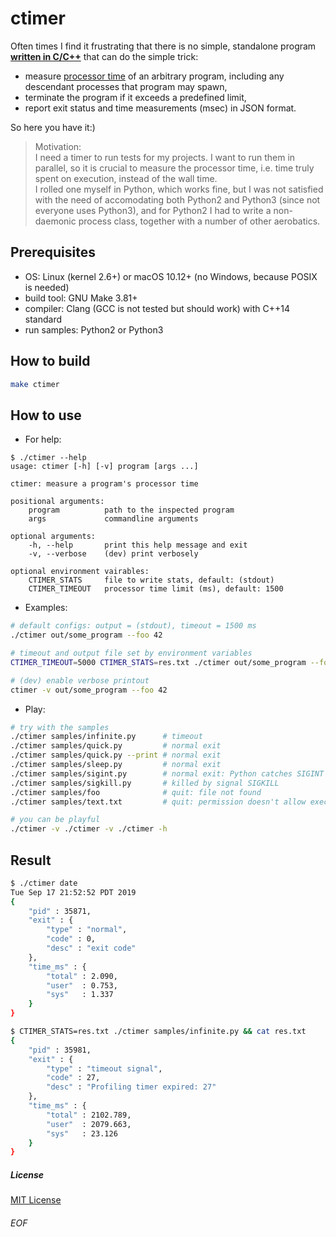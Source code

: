 # ctimer

Often times I find it frustrating that there is no simple, standalone program <u>**written in C/C++**</u> that
can do the simple trick:
- measure [processor time](https://en.wikipedia.org/wiki/CPU_time) of an arbitrary program, including any descendant processes that program may spawn,
- terminate the program if it exceeds a predefined limit,
- report exit status and time measurements (msec) in JSON format.

So here you have it:)

> Motivation:<br>I need a timer to run tests for my projects. I want to run them in parallel, so it is crucial to measure the processor time, i.e. time truly spent on execution, instead of the wall time.<br>I rolled one myself in Python, which works fine, but I was not satisfied with the need of accomodating both Python2 and Python3 (since not everyone uses Python3), and for Python2 I had to write a non-daemonic process class, together with a number of other aerobatics.

## Prerequisites
- OS: Linux (kernel 2.6+) or macOS 10.12+ (no Windows, because POSIX is needed)
- build tool: GNU Make 3.81+
- compiler: Clang (GCC is not tested but should work) with C++14 standard
- run samples: Python2 or Python3

## How to build
```sh
make ctimer
```

## How to use
- For help:
```
$ ./ctimer --help
usage: ctimer [-h] [-v] program [args ...]

ctimer: measure a program's processor time

positional arguments:
    program          path to the inspected program
    args             commandline arguments

optional arguments:
    -h, --help       print this help message and exit
    -v, --verbose    (dev) print verbosely

optional environment vairables:
    CTIMER_STATS     file to write stats, default: (stdout)
    CTIMER_TIMEOUT   processor time limit (ms), default: 1500
```

- Examples:
```sh
# default configs: output = (stdout), timeout = 1500 ms
./ctimer out/some_program --foo 42

# timeout and output file set by environment variables
CTIMER_TIMEOUT=5000 CTIMER_STATS=res.txt ./ctimer out/some_program --foo 42

# (dev) enable verbose printout
ctimer -v out/some_program --foo 42
```

- Play:
```sh
# try with the samples
./ctimer samples/infinite.py      # timeout
./ctimer samples/quick.py         # normal exit
./ctimer samples/quick.py --print # normal exit
./ctimer samples/sleep.py         # normal exit
./ctimer samples/sigint.py        # normal exit: Python catches SIGINT
./ctimer samples/sigkill.py       # killed by signal SIGKILL
./ctimer samples/foo              # quit: file not found
./ctimer samples/text.txt         # quit: permission doesn't allow execution

# you can be playful
./ctimer -v ./ctimer -v ./ctimer -h
```

## Result
```sh
$ ./ctimer date
Tue Sep 17 21:52:52 PDT 2019
{
    "pid" : 35871,
    "exit" : {
        "type" : "normal",
        "code" : 0,
        "desc" : "exit code"
    },
    "time_ms" : {
        "total" : 2.090,
        "user"  : 0.753,
        "sys"   : 1.337
    }
}
```
```sh
$ CTIMER_STATS=res.txt ./ctimer samples/infinite.py && cat res.txt
{
    "pid" : 35981,
    "exit" : {
        "type" : "timeout signal",
        "code" : 27,
        "desc" : "Profiling timer expired: 27"
    },
    "time_ms" : {
        "total" : 2102.789,
        "user"  : 2079.663,
        "sys"   : 23.126
    }
}
```

##### License
[MIT License](LICENSE.txt)

###### EOF
